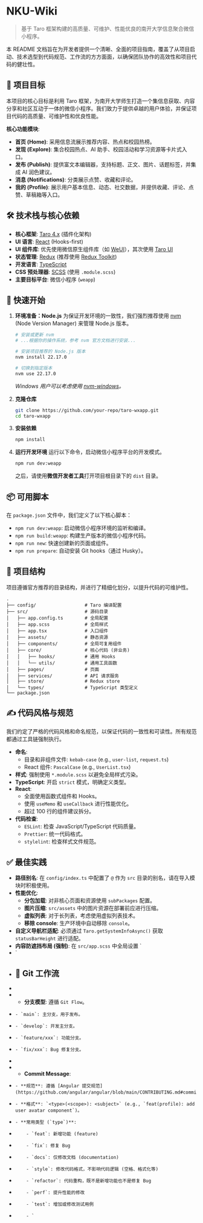 # NKU-Wiki
> 基于 Taro 框架构建的高质量、可维护、性能优良的南开大学信息聚合微信小程序。

本 README 文档旨在为开发者提供一个清晰、全面的项目指南，覆盖了从项目启动、技术选型到代码规范、工作流的方方面面，以确保团队协作的高效性和项目代码的健壮性。

## 🎯 项目目标

本项目的核心目标是利用 Taro 框架，为南开大学师生打造一个集信息获取、内容分享和社区互动于一体的微信小程序。我们致力于提供卓越的用户体验，并保证项目代码的高质量、可维护性和优良性能。

**核心功能模块**:
- **首页 (Home)**: 采用信息流展示推荐内容、热点和校园热榜。
- **发现 (Explore)**: 集合校园热点、AI 助手、校园活动和学习资源等卡片式入口。
- **发布 (Publish)**: 提供富文本编辑器，支持标题、正文、图片、话题标签，并集成 AI 润色建议。
- **消息 (Notifications)**: 分类展示点赞、收藏和评论。
- **我的 (Profile)**: 展示用户基本信息、动态、社交数据，并提供收藏、评论、点赞、草稿箱等入口。

## 🛠️ 技术栈与核心依赖

- **核心框架**: [Taro 4.x](https://docs.taro.zone/docs) (插件化架构)
- **UI 语言**: [React](https://reactjs.org/) (Hooks-first)
- **UI 组件库**: 优先使用微信原生组件库（如 [WeUI](https://weui.io/)），其次使用 [Taro UI](https://taro-ui.jd.com/)
- **状态管理**: [Redux](https://redux.js.org/) (推荐使用 [Redux Toolkit](https://redux-toolkit.js.org/))
- **开发语言**: [TypeScript](https://www.typescriptlang.org/)
- **CSS 预处理器**: [SCSS](https://sass-lang.com/) (使用 `.module.scss`)
- **主要目标平台**: 微信小程序 (`weapp`)

## 🚀 快速开始

1.  **环境准备：Node.js**
    为保证开发环境的一致性，我们强烈推荐使用 [nvm](https://github.com/nvm-sh/nvm) (Node Version Manager) 来管理 Node.js 版本。

    ```bash
    # 安装或更新 nvm
    # ...根据你的操作系统，参考 nvm 官方文档进行安装...

    # 安装项目推荐的 Node.js 版本
    nvm install 22.17.0

    # 切换到指定版本
    nvm use 22.17.0
    ```
    *Windows 用户可以考虑使用 [nvm-windows](https://github.com/coreybutler/nvm-windows)。*

2.  **克隆仓库**
    ```bash
    git clone https://github.com/your-repo/taro-wxapp.git
    cd taro-wxapp
    ```

3.  **安装依赖**
    ```bash
    npm install
    ```

4.  **运行开发环境**
    运行以下命令，启动微信小程序平台的开发模式。
    ```bash
    npm run dev:weapp
    ```
    之后，请使用**微信开发者工具**打开项目根目录下的 `dist` 目录。

## 📦 可用脚本

在 `package.json` 文件中，我们定义了以下核心脚本：

- `npm run dev:weapp`: 启动微信小程序环境的监听和编译。
- `npm run build:weapp`: 构建生产版本的微信小程序代码。
- `npm run new`: 快速创建新的页面或组件。
- `npm run prepare`: 自动安装 Git hooks（通过 Husky）。

## 📁 项目结构

项目遵循官方推荐的目录结构，并进行了精细化划分，以提升代码的可维护性。
```
.
├── config/                  # Taro 编译配置
├── src/                     # 源码目录
│   ├── app.config.ts        # 全局配置
│   ├── app.scss             # 全局样式
│   ├── app.tsx              # 入口组件
│   ├── assets/              # 静态资源
│   ├── components/          # 全局可复用组件
│   ├── core/                # 核心代码 (非业务)
│   │   ├── hooks/           # 通用 Hooks
│   │   └── utils/           # 通用工具函数
│   ├── pages/               # 页面
│   ├── services/            # API 请求服务
│   ├── store/               # Redux store
│   └── types/               # TypeScript 类型定义
└── package.json
```

## ✍️ 代码风格与规范

我们约定了严格的代码风格和命名规范，以保证代码的一致性和可读性。所有规范都通过工具链强制执行。

- **命名**:
    - 目录和非组件文件: `kebab-case` (e.g., `user-list`, `request.ts`)
    - React 组件: `PascalCase` (e.g., `UserList.tsx`)
- **样式**: 强制使用 `*.module.scss` 以避免全局样式污染。
- **TypeScript**: 开启 `strict` 模式，明确定义类型。
- **React**:
    - 全面使用函数式组件和 Hooks。
    - 使用 `useMemo` 和 `useCallback` 进行性能优化。
    - 超过 100 行的组件建议拆分。
- **代码检查**:
    - `ESLint`: 检查 JavaScript/TypeScript 代码质量。
    - `Prettier`: 统一代码格式。
    - `stylelint`: 检查样式文件规范。

## ✅ 最佳实践

- **路径别名**: 在 `config/index.ts` 中配置了 `@` 作为 `src` 目录的别名，请在导入模块时积极使用。
- **性能优化**:
    - **分包加载**: 对非核心页面和资源使用 `subPackages` 配置。
    - **图片压缩**: `src/assets` 中的图片资源在部署前应进行压缩。
    - **虚拟列表**: 对于长列表，考虑使用虚拟列表技术。
    - **移除 console**: 生产环境中自动移除 `console`。
- **自定义导航栏适配**: 必须通过 `Taro.getSystemInfoAsync()` 获取 `statusBarHeight` 进行适配。
- **内容防遮挡布局 (强制)**: 在 `src/app.scss` 中全局设置 `
- `
- ## 🌿 Git 工作流
- 
- - **分支模型**: 遵循 `Git Flow`。
-     - `main`: 主分支，用于发布。
-     - `develop`: 开发主分支。
-     - `feature/xxx`: 功能分支。
-     - `fix/xxx`: Bug 修复分支。
- 
- - **Commit Message**:
-     - **规范**: 遵循 [Angular 提交规范](https://github.com/angular/angular/blob/main/CONTRIBUTING.md#commit)。
-     - **格式**: `<type>(<scope>): <subject>` (e.g., `feat(profile): add user avatar component`)。
-     - **常用类型 (`type`)**:
-         - `feat`: 新增功能 (feature)
-         - `fix`: 修复 Bug
-         - `docs`: 仅修改文档 (documentation)
-         - `style`: 修改代码格式，不影响代码逻辑 (空格、格式化等)
-         - `refactor`: 代码重构，既不是新增功能也不是修复 Bug
-         - `perf`: 提升性能的修改
-         - `test`: 增加或修改测试用例
-         - `